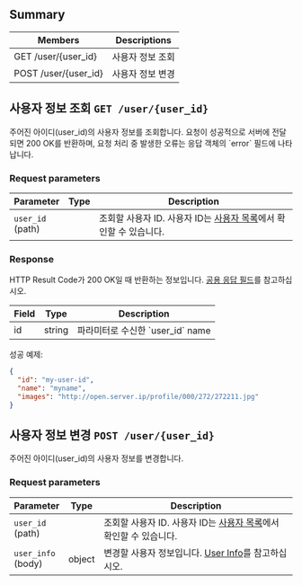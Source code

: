 ## Summary

Members                        | Descriptions
--------------------------------|---------------------------------------------
GET /user/{user_id}        | 사용자 정보 조회
POST /user/{user_id}        | 사용자 정보 변경

## 사용자 정보 조회 `GET /user/{user_id}` 
주어진 아이디(user_id)의 사용자 정보를 조회합니다.
요청이 성공적으로 서버에 전달되면 200 OK를 반환하며, 요청 처리 중 발생한 오류는 응답 객체의  &#x60;error&#x60; 필드에 나타납니다.

### Request parameters
Parameter         | Type           | Description
--------------------|-----------------|---------------------------------------------
`user_id`<br/>(path) |   | 조회할 사용자 ID. 사용자 ID는 [사용자 목록](/apis/user-list)에서 확인할 수 있습니다.  


### Response
HTTP Result Code가 200 OK일 때 반환하는 정보입니다. [공용 응답 필드](/apis/response-common-fields)를 참고하십시오.

Field              | Type           | Description
--------------------|-----------------|---------------------------------------------
id | string | 파라미터로 수신한 &#x60;user_id&#x60; name | string | 사용자의 이름 image | object | 사용자의 사진이 저장된 URL 


성공 예제:
```json
{
  "id": "my-user-id",
  "name": "myname",
  "images": "http://open.server.ip/profile/000/272/272211.jpg"
}
```


## 사용자 정보 변경 `POST /user/{user_id}` 
주어진 아이디(user_id)의 사용자 정보를 변경합니다.

### Request parameters
Parameter         | Type           | Description
--------------------|-----------------|---------------------------------------------
`user_id`<br/>(path) |   | 조회할 사용자 ID. 사용자 ID는 [사용자 목록](/apis/user-list)에서 확인할 수 있습니다.  
`user_info`<br/>(body) | object  | 변경할 사용자 정보입니다. [User Info](/object/user-info)를 참고하십시오.  



